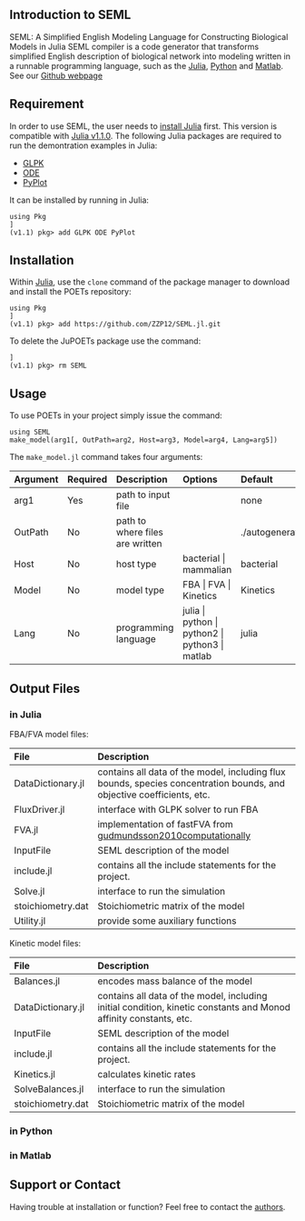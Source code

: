 ## Introduction to SEML
SEML: A Simplified English Modeling Language for Constructing Biological Models in Julia
SEML compiler is a code generator that transforms simplified English description of biological network into modeling written in a runnable programming language, such as the [Julia](http://julialang.org), [Python](https://www.python.org) and [Matlab](https://www.mathworks.com/products/matlab.html).
See our [Github webpage](https://zzp12.github.io/SEML.jl/) 

## Requirement 
In order to use SEML, the user needs to [install Julia](https://julialang.org/downloads/platform.html) first. This version is compatible with [Julia v1.1.0](https://julialang.org/downloads/index.html).
The following Julia packages are required to run the demontration examples in Julia: 
* [GLPK](https://github.com/JuliaOpt/GLPK.jl)
* [ODE](https://github.com/JuliaDiffEq/ODE.jl)
* [PyPlot](https://github.com/JuliaPy/PyPlot.jl) 

It can be installed by running in Julia: 

```
using Pkg
]
(v1.1) pkg> add GLPK ODE PyPlot
```


## Installation 


Within [Julia](http://http://julialang.org), use the `clone` command of the package manager to download and install the POETs repository:

```
using Pkg 
]
(v1.1) pkg> add https://github.com/ZZP12/SEML.jl.git
```

To delete the JuPOETs package use the command:

```
]
(v1.1) pkg> rm SEML
```



## Usage 
To use POETs in your project simply issue the command:

```
using SEML
make_model(arg1[, OutPath=arg2, Host=arg3, Model=arg4, Lang=arg5])
```

The ``make_model.jl`` command takes four arguments:

Argument | Required | Description | Options | Default
:--- | :--- | :--- | :--- | :---
arg1 | Yes | path to input file | | none 
OutPath | No	| path to where files are written | | ./autogeneratedmodel 
Host | No	| host type  | bacterial \| mammalian | bacterial 
Model | No | model type | FBA \| FVA \| Kinetics | Kinetics 
Lang | No | programming language | julia \| python \| python2 \| python3 \| matlab | julia 

## Output Files 
### in Julia 
FBA/FVA model files: 

File | Description 
:--- | :---
DataDictionary.jl | contains all data of the model, including flux bounds, species concentration bounds, and objective coefficients, etc.   
FluxDriver.jl  |  interface with GLPK solver to run FBA 
FVA.jl  |  implementation of fastFVA from [gudmundsson2010computationally](https://bmcbioinformatics.biomedcentral.com/articles/10.1186/1471-2105-11-489) 
InputFile | SEML description of the model 
include.jl | contains all the include statements for the project.  
Solve.jl | interface to run the simulation 
stoichiometry.dat  | Stoichiometric matrix of the model  
Utility.jl  |  provide some auxiliary functions  

Kinetic model files: 

File | Description  
:--- | :---
Balances.jl | encodes mass balance of the model 
DataDictionary.jl | contains all data of the model, including initial condition, kinetic constants and Monod affinity constants, etc.   
InputFile | SEML description of the model 
include.jl | contains all the include statements for the project.  
Kinetics.jl | calculates kinetic rates 
SolveBalances.jl | interface to run the simulation  
stoichiometry.dat  | Stoichiometric matrix of the model   

### in Python 
### in Matlab

## Support or Contact

Having trouble at installation or function? Feel free to contact the [authors](https://github.com/varnerlab).
